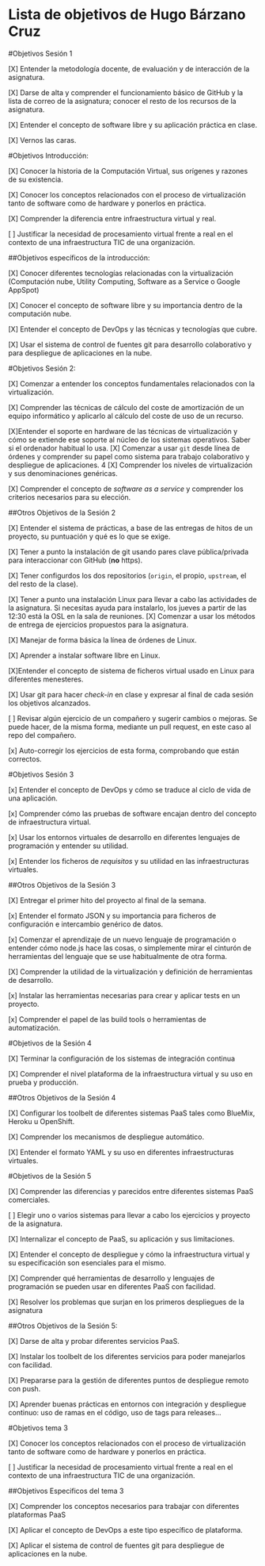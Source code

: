 Lista de objetivos de Hugo Bárzano Cruz
============================


#Objetivos Sesión 1

[X] Entender la metodología docente, de evaluación y de interacción de la asignatura.

[X] Darse de alta y comprender el funcionamiento básico de GitHub y la lista de correo de la asignatura; conocer el resto de los recursos de la asignatura.

[X] Entender el concepto de software libre y su aplicación práctica en clase.

[X] Vernos las caras.

#Objetivos Introducción: 

[X] Conocer la historia de la Computación Virtual, sus orígenes y razones de su existencia.

[X] Conocer los conceptos relacionados con el proceso de virtualización tanto de software como de hardware y ponerlos en práctica.

[X] Comprender la diferencia entre infraestructura virtual y real.

[ ] Justificar la necesidad de procesamiento virtual frente a real en el contexto de una infraestructura TIC de una organización.

##Objetivos específicos de la introducción:

[X] Conocer diferentes tecnologías relacionadas con la virtualización (Computación nube, Utility Computing, Software as a Service o 		Google AppSpot)

[X] Conocer el concepto de software libre y su importancia dentro de la computación nube.

[X] Entender el concepto de DevOps y las técnicas y tecnologías que cubre.

[X] Usar el sistema de control de fuentes git para desarrollo colaborativo y para despliegue de aplicaciones en la nube.

#Objetivos Sesión 2:

[X] Comenzar a entender los conceptos fundamentales relacionados con la virtualización.

[X] Comprender las técnicas de cálculo del coste de amortización de un equipo informático y aplicarlo al cálculo del coste de uso de un
recurso.

[X]Entender el soporte en hardware de las técnicas de virtualización y cómo se extiende ese soporte al núcleo de los sistemas operativos. Saber si el ordenador habitual lo usa.
[X] Comenzar a usar `git` desde línea de órdenes y comprender su papel como sistema para trabajo colaborativo y despliegue de aplicaciones.
4
[X] Comprender los niveles de virtualización y sus denominaciones genéricas.

[X] Comprender el concepto de *software as a service* y comprender los criterios necesarios para su elección.

##Otros Objetivos de la Sesión 2

[X] Entender el sistema de prácticas, a base de las entregas de hitos de un proyecto, su puntuación y qué es lo que se exige. 

[X] Tener a punto la instalación de git usando pares clave pública/privada para interaccionar con GitHub (**no** https).
	
[X] Tener configurdos los dos repositorios (`origin`, el propio, `upstream`, el del resto de la clase). 
	
[X] Tener a punto una instalación Linux para llevar a cabo las actividades de la asignatura. Si necesitas ayuda para instalarlo, los
	    jueves a partir de las 12:30 está la OSL en la sala de reuniones. 
[X] Comenzar a usar los métodos de entrega de ejercicios propuestos para la asignatura. 
	
[X] Manejar de forma básica la línea de órdenes de Linux.
	
[X] Aprender a instalar software libre en Linux.

[X]Entender el concepto de sistema de ficheros virtual usado en Linux para diferentes menesteres.

[X] Usar git para hacer *check-in* en clase y expresar al final de cada sesión los objetivos alcanzados.

[ ] Revisar algún ejercicio de un compañero y sugerir cambios o mejoras. Se puede hacer, de la misma forma, mediante un pull 		    request, en este caso al repo del compañero.
	
[x] Auto-corregir los ejercicios de esta forma, comprobando que están correctos.

#Objetivos Sesión 3

[x] Entender el concepto de DevOps y cómo se traduce al ciclo de vida de una aplicación.

[x] Comprender cómo las pruebas de software encajan dentro del concepto de infraestructura virtual.

[x] Usar los entornos virtuales de desarrollo en diferentes lenguajes de  programación y entender su utilidad.

[x] Entender los ficheros de *requisitos* y su utilidad en las infraestructuras virtuales.

##Otros Objetivos de la Sesión 3

[X] Entregar el primer hito del proyecto al final de la semana.

[x] Entender el formato JSON y su importancia para ficheros de configuración e intercambio genérico de datos. 

[x] Comenzar el aprendizaje de un nuevo lenguaje de programación o entender cómo node.js hace las cosas, o simplemente mirar el
  	    cinturón de herramientas del lenguaje que se use habitualmente de otra forma.

[X] Comprender la utilidad de la virtualización y definición de herramientas de desarrollo.

[x] Instalar las herramientas necesarias para crear y aplicar tests en un proyecto.
	
[x] Comprender el papel de las build tools o herramientas de automatización. 

#Objetivos de la Sesión 4

[X] Terminar la configuración de los sistemas de integración continua

[X] Comprender el nivel plataforma de la infraestructura virtual y su uso en prueba y producción.

##Otros Objetivos de la Sesión 4

[X] Configurar los toolbelt de diferentes sistemas PaaS tales como BlueMix, Heroku u OpenShift.

[X] Comprender los mecanismos de despliegue automático.

[X] Entender el formato YAML y su uso en diferentes infraestructuras virtuales. 

#Objetivos de la Sesión 5

[X] Comprender las diferencias y parecidos entre diferentes sistemas PaaS comerciales.
    
[ ] Elegir uno o varios sistemas para llevar a cabo los ejercicios y proyecto de la asignatura.
    
[X] Internalizar el concepto de PaaS, su aplicación y sus limitaciones.
    
[X] Entender el concepto de despliegue y cómo la infraestructura virtual y su especificación son esenciales para el mismo.

[X] Comprender qué herramientas de desarrollo y lenguajes de programación se pueden usar en diferentes PaaS con facilidad.
    
[X] Resolver los problemas que surjan en los primeros despliegues de la asignatura

##Otros Objetivos de la Sesión 5:

[X] Darse de alta y probar diferentes servicios PaaS.

[X] Instalar los toolbelt de los diferentes servicios para poder manejarlos con facilidad.

[X] Prepararse para la gestión de diferentes puntos de despliegue remoto con push.
    
[X] Aprender buenas prácticas en entornos con integración y despliegue continuo: uso de ramas en el código, uso de tags para releases... 

#Objetivos tema 3

[X] Conocer los conceptos relacionados con el proceso de virtualización tanto de software como de hardware y ponerlos en práctica.

[ ] Justificar la necesidad de procesamiento virtual frente a real en el contexto de una infraestructura TIC de una organización.

##Objetivos Especificos del tema 3

[X] Comprender los conceptos necesarios para trabajar con diferentes plataformas PaaS

[X] Aplicar el concepto de DevOps a este tipo específico de plataforma.

[X] Aplicar el sistema de control de fuentes git para despliegue de aplicaciones en la nube.





